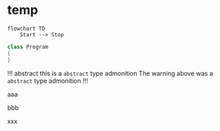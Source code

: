 # temp

```mermaid
flowchart TD
    Start --> Stop
```

```cs
class Program
{
}
```

!!! abstract this is a `abstract` type admonition
The warning above was a `abstract` type admonition
!!!

aaa

bbb

xxx
